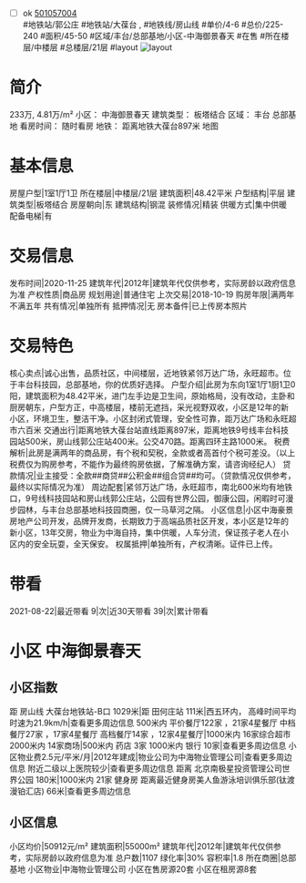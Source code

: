 - [ ] ok [501057004](https://bj.5i5j.com/ershoufang/501057004.html)  
 #地铁站/郭公庄 #地铁站/大葆台 ,  #地铁线/房山线
#单价/4-6 #总价/225-240 #面积/45-50   #区域/丰台/总部基地/小区-中海御景春天 #在售 #所在楼层/中楼层 #总楼层/21层 #layout 
![layout](http://image2a.5i5j.com/bdir/layout/502565.jpg_P5.jpg) 
# 简介 
 233万,  4.81万/m² 
小区： 中海御景春天
建筑类型： 板塔结合
区域： 丰台 总部基地
看房时间： 随时看房
地铁： 距离地铁大葆台897米 地图
# 基本信息 
 房屋户型|1室1厅1卫
所在楼层|中楼层/21层
建筑面积|48.42平米
户型结构|平层
建筑类型|板塔结合
房屋朝向|东
建筑结构|钢混
装修情况|精装
供暖方式|集中供暖
配备电梯|有
# 交易信息 
 发布时间|2020-11-25
建筑年代|2012年|建筑年代仅供参考，实际房龄以政府信息为准
产权性质|商品房
规划用途|普通住宅
上次交易|2018-10-19
购房年限|满两年不满五年
共有情况|单独所有
抵押情况|无
房本备件|已上传房本照片
# 交易特色 
 核心卖点|诚心出售，品质社区，中间楼层，近地铁紧邻万达广场，永旺超市。位于丰台科技园，总部基地，你的优质好选择。
户型介绍|此房为东向1室1厅1厨1卫0阳，建筑面积为48.42平米，进门左手边是卫生间，原始格局，没有改动，主卧和厨房朝东，户型方正，中高楼层，楼前无遮挡，采光视野双收，小区是12年的新小区，环境卫生，整洁干净。小区封闭式管理，安全性可靠，距万达广场和永旺超市六百米
交通出行|距离地铁大葆台站直线距离897米，距离地铁9号线丰台科技园站500米，房山线郭公庄站400米。公交470路。距离四环主路1000米。
税费解析|此房是满两年的商品房，有个税和契税，全款或者高首付个税可差没。（以上税费仅为购房参考，不能作为最终购房依据，了解准确方案，请咨询经纪人）
贷款情况|业主接受：全款##商贷##公积金##组合贷##均可。（贷款情况仅供参考，最终以实际情况为准）
周边配套|紧邻万达广场，永旺超市，南北600米均有地铁口，9号线科技园站和房山线郭公庄站，公园有世界公园，御康公园，闲暇时可漫步园林，与丰台总部基地科技园商圈，仅一马草河之隔。
小区信息|小区中海豪景房地产公司开发，品牌开发商，长期致力于高端品质社区开发，本小区是12年的新小区，13年交房，物业为中海自持，集中供暖，人车分流，保证孩子老人在小区内的安全玩耍，全天保安。
权属抵押|单独所有，产权清晰。证件已上传。
# 带看 
 2021-08-22|最近带看	 9|次|近30天带看	 39|次|累计带看
# 小区 中海御景春天
## 小区指数 
 距 房山线 大葆台地铁站-B口 1029米|距 田何庄站 111米|西五环内， 高峰时间平均时速为21.9km/h|查看更多周边信息
500米内 平价餐厅122家 ，21家4星餐厅
中档餐厅27家 ，17家4星餐厅
高档餐厅14家 ，12家4星餐厅|1000米内 16家综合超市
2000米内 14家商场|500米内 药店 3家
1000米内 银行 10家|查看更多周边信息
小区物业费2.5元/平米/月|2012年建成|物业公司为中海物业管理公司|查看更多周边信息
附近二级以上医院较少|查看更多周边信息
距离 北京南极星投资管理公司世界公园 180米|1000米内 21家 健身房
距离最近健身房美人鱼游泳培训俱乐部(钛渡漫铂汇店) 66米|查看更多周边信息
## 小区信息 
 小区均价|50912元/m²
建筑面积|55000m²
建筑年代|2012年|建筑年代仅供参考，实际房龄以政府信息为准
总户数|1107
绿化率|30%
容积率|1.8
所在商圈|总部基地
小区物业|中海物业管理公司
小区在售房源20套
小区在租房源8套
